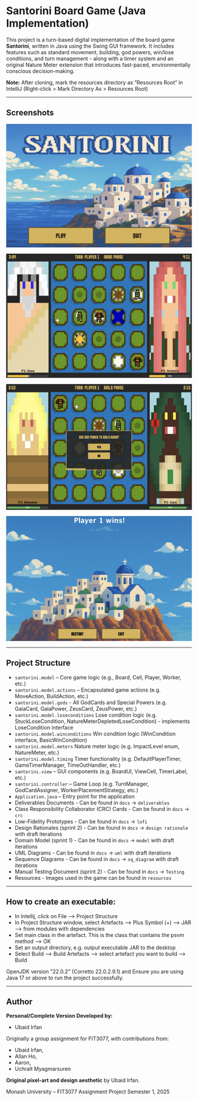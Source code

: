 # Santorini Board Game (Java Implementation)

This project is a turn-based digital implementation of the board game **Santorini**, written in Java using the Swing GUI framework. 
It includes features such as standard movement, building, god powers, win/lose conditions, and turn management - along with a timer system and an original Nature Meter extension that introduces fast-paced, environmentally conscious decision-making.

**Note:** After cloning, mark the resources directory as “Resources Root” in IntelliJ (Right-click > Mark Directory As > Resources Root)

---
## Screenshots

![Main Menu](docs/screenshots/main-menu.jpg)

![Gameplay](docs/screenshots/gameplay.jpg)

![God Power Dialogue Box](docs/screenshots/god-power-dialogue-box.jpg)

![Win Screen](docs/screenshots/winscreen.jpg)

---
## Project Structure

- `santorini.model` – Core game logic (e.g., Board, Cell, Player, Worker, etc.)
- `santorini.model.actions` – Encapsulated game actions (e.g. MoveAction, BuildAction, etc.)
- `santorini.model.gods` - All GodCards and Special Powers (e.g. GaiaCard, GaiaPower, ZeusCard, ZeusPower, etc.)
- `santorini.model.loseconditions` Lose condition logic (e.g. StuckLoseCondition, NatureMeterDepletedLoseCondition) - implements LoseCondition interface
- `santorini.model.winconditions` Win condition logic (WinCondition interface, BasicWinCondition)
- `santorini.model.meters` Nature meter logic (e.g. ImpactLevel enum, NatureMeter, etc.)
- `santorini.model.timing` Timer functionality (e.g. DefaultPlayerTimer, GameTimerManager, TimeOutHandler, etc.)
- `santorini.view` – GUI components (e.g. BoardUI, ViewCell, TimerLabel, etc.)
- `santorini.controller` – Game Loop (e.g. TurnManager, GodCardAssigner, WorkerPlacementStrategy, etc.)
- `Application.java` – Entry point for the application
- Deliverables Documents - Can be found in `docs` -> `deliverables`
- Class Responsibility Collaborator (CRC) Cards - Can be found in `docs` -> `crc`
- Low-Fidelity Prototypes - Can be found in `docs` -> `lofi`
- Design Rationales (sprint 2) - Can be found in `docs` -> `design rationale` with draft iterations
- Domain Model (sprint 1) - Can be found in `docs` -> `model` with draft iterations
- UML Diagrams - Can be found in `docs` -> `uml` with draft iterations
- Sequence Diagrams - Can be found in `docs` -> `sq_diagram` with draft iterations
- Manual Testing Document (sprint 2) - Can be found in `docs` -> `Testing`
- Resources - Images used in the game can be found in `resources`

---
## How to create an executable:

-	In Intellij, click on File --> Project Structure
-	In Project Structure window, select Artefacts --> Plus Symbol (+) --> JAR -->  from modules with dependencies
-	Set main class in the artefact. This is the class that contains the psvm method --> OK
-	Set an output directory, e.g. output executable JAR to the desktop
-	Select Build --> Build Artefacts --> select artefact you want to build --> Build

OpenJDK version "22.0.2" (Corretto 22.0.2.9.1) and 
Ensure you are using Java 17 or above to run the project successfully.

---
## Author

**Personal/Complete Version Developed by:**
- Ubaid Irfan

Originally a group assignment for FIT3077, with contributions from:
- Ubaid Irfan,
- Allan Ho, 
- Aaron, 
- Uchralt Myagmarsuren 

**Original pixel-art and design aesthetic** by Ubaid Irfan.  

Monash University – FIT3077 Assignment Project Semester 1, 2025
